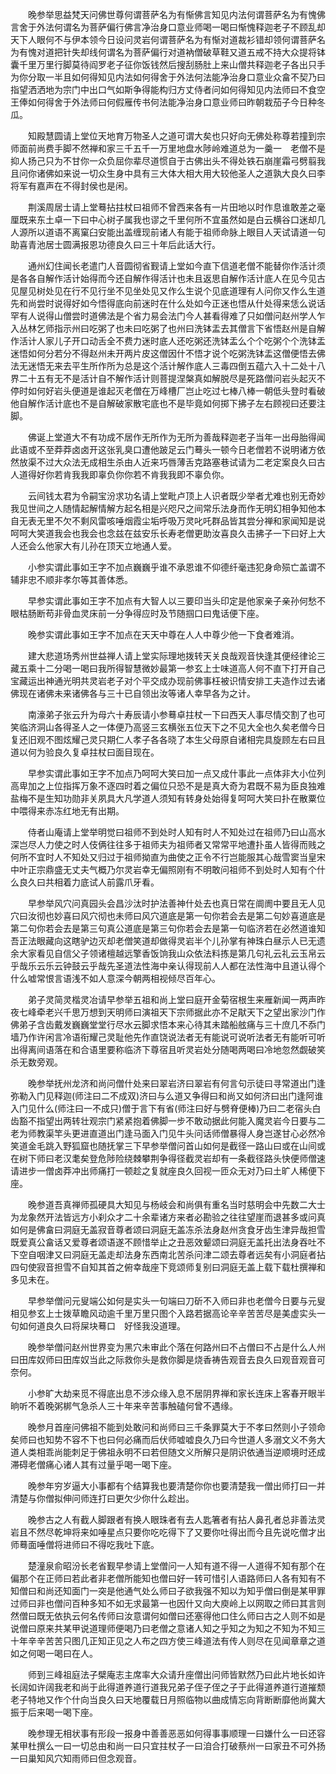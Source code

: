 <!-- { "loadSidebar": true } -->
　　晚参举思益梵天问佛世尊何谓菩萨名为有惭佛言知见内法何谓菩萨名为有愧佛言舍于外法何谓名为菩萨偏行佛言净治身口意业师喝一喝曰惭愧释迦老子不顾乱却天下人眼何不与伊本领今日设问灵岩何谓菩萨名为有惭对道裁衫错却领何谓菩萨名为有愧对道把针失却线何谓名为菩萨偏行对道衲僧破草鞋又道五戒不持大众提将钵囊千里万里行脚莫待阎罗老子征你饭钱然后搜刮肠肚上来山僧共释迦老子各出只手为你分取一半且如何得知见内法如何得舍于外法何法能净治身口意业众畣不契乃曰指望洒洒地为宗门中出口气如斯争得能构归方丈侍者问如何得知见内法师曰不食空王俸如何得舍于外法师曰何假雁传书何法能净治身口意业师曰昨朝栽茄子今日种冬瓜。

　　知殿慧圆请上堂位天地育万物圣人之道可谓大矣也只好向无佛处称尊若撞到宗师面前尚费手脚不然禅和家三千五千一万里地盘水陟岭难道总为一羹一　老僧不是抑人扬己只为不甘你一众负屈你辈尽道惯自于古佛出头不得处铁石崩崖霜弓劈翦我且问你诸佛如来说一切众生身中具有三大体大相大用大较他圣人之道孰大良久曰李将军有嘉声在不得封侯也是闲。

　　荆溪周居士请上堂蓦拈拄杖曰祖师不曾西来各有一片田地以时作息谁敢差之毫厘既来东土卓一下曰中心树子属我也谬之千里何所不宜虽然如是白云横谷口迷却几人源所以道语不离窠臼安能出盖缠现前诸人有能于祖师命脉上眼目人天试请道一句助喜青池居士圆满报恩功德良久曰三十年后此话大行。

　　通州幻住闻长老遣门人音圆彻省觐请上堂如今直下信道老僧不能替你作活计须是各各自解作活计始得而今还自解作得活计也未且返思自解作活计底人在见今见古见屋见树处见在行不见行坐不见坐处见又作么生说个见底道理有人问你又作么生道先和尚尝时说得好如今悟得底向前迷时在什么处如今正迷也悟从什处得来恁么说话罕有人说得山僧尝时道佛法是个省力易会法门今人甚看得难了只如僧问赵州学人乍入丛林乞师指示州曰吃粥了也未曰吃粥了也州曰洗钵盂去其僧言下省悟赵州是自解作活计人家儿子开口动舌全不费力迷时底人还吃粥还洗钵盂么个个吃粥个个洗钵盂迷悟如何分若分不得赵州未开两片皮这僧因什不悟才说个吃粥洗钵盂这僧便悟去佛法无迷悟无来去平生所作所为总是这个活计解作底人三毒四倒五蕴六入十二处十八界二十五有无不是活计自不解作活计则菩提涅槃真如解脱尽是死路僧问岩头起灭不停时如何好岩头便道是谁起灭老僧在万峰槽厂岂止吃过七棒八棒一朝低头登时看破他自解作活计底也不是自解破家散宅底也不是毕竟如何掷下拂子左右顾视曰还要注脚。

　　佛诞上堂道大不有功成不居作无所作为无所为善哉释迦老子当年一出母胎得闻此语或不至莽莽卤卤开这张乳臭口遭他跛足云门蓦头一顿今日老僧若不说明诸方依然放渠不过大众法无成相生杀由人近来巧唇薄舌克路塞巷试请为二老定案良久曰古人道得好你若肯我我即辜负你你若不肯我我即不辜负你。

　　云间钱太君为令嗣宝汾求功名请上堂毗卢顶上人识者既少举者尤难也别无奇妙我见世间之人随情起解情解方起名相是兴咫尺之间常乐法身而作无明幻相争知他本自无表无里不欠不剩风雷咳唾烟霞尘垢呼吸万灵叱吒群品皆其尝分禅和家闻知是说呵呵大笑道我会也我会也念兹在兹安乐长寿老僧更助汝喜良久击拂子一下曰好上大人还会么他家大有儿孙在顶天立地通人爱。

　　小参实谓此事如王字不加点巍巍乎谁不承恩谁不仰德纤毫违犯身命殒亡盖谓不辅非忠不顺非孝尔等其善体悉。

　　早参实谓此事如王字不加点有大智人以三要印当头印定是他家亲子亲孙何愁不眼枯肠断苟非骨血灵床前一分争得应时及节随掴口曰鬼话便下座。

　　晚参实谓此事如王字不加点在天天中尊在人人中尊少他一下食者难消。

　　建大悲道场秀州世益禅人请上堂实际理地拨转天关良哉观音快逢其便经律论三藏五乘十二分喝一喝曰我所得智慧微妙最第一参玄上士味道高人何不直下打开自己宝藏运出神通光明共灵岩老子对个平交成办现前佛事枉被识情安排工夫造作过去诸佛现在诸佛未来诸佛各与三十已自领出汝等诸人幸早各为之计。

　　南濠弟子张云升为母六十寿辰请小参蓦卓拄杖一下曰西天人事尽情交割了也可笑临济洞山各得圣人之一体便乃高竖三玄横张五位天下之不见大全也久矣老僧今日复还旧观不图炫耀己灵只期仁人孝子各各晓了本生父母原自诸相完具旋顾左右曰且道以何为验良久复卓拄杖曰面目现在。

　　早参实谓此事如王字不加点乃呵呵大笑曰加一点又成什事此一点体非大小位列高卑加之上位指挥万象不逐四时着之偏位只恐不是是真大奇为君既不易为臣良独难盐梅不是生知功勋非关夙具大凡学道人须知有转身处始得复呵呵大笑曰扑在散粟位中喂得来赤冻红地无有出期。

　　侍者山庵请上堂举明觉曰祖师不到处时人知有时人不知处过在祖师乃曰山高水深岂尽人力使之时人伎俩往往多于祖师夫为祖师者又常常平地遭扑虽人皆得而贱之何所不宜时人不知处又归过于祖师拗直为曲使之正令不行岂能服其心哉雪窦当皇宋中叶正宗鼎盛无丈夫气概乃尔灵岩幸无偏照刚有不明敢问祖师不到处时人知有个什么良久曰共相着力底试人前露爪牙看。

　　早参举风穴问真园头会昌沙汰时护法善神什处去也真日常在阛阓中要且无人见穴曰汝彻也妙喜曰风穴彻也未师曰风穴道底是第一句你若会去是第二句妙喜道底是第二句你若会去是第三句真公道底是第三句你若会去是第一句临济若在必然道谁知吾正法眼藏向这瞎驴边灭却老僧笑道却做得灵岩半个儿孙掌有神珠白昼示人已无遗余大家看见自信父子领诸檀越远擎香饭饷我山众依法料拣是第几句礼云礼云玉帛云乎哉乐云乐云钟鼓云乎哉先圣道法性海中亲认得现前人人都在法性海中且道认得个什么嘘常恨言语浅不如人意深今朝两相视倾尽百年心。

　　弟子灵简灵楷灵冶请早参举五祖和尚上堂曰庭开金菊宿根生来雁新闻一两声昨夜七峰牵老兴千思万想到天明师曰演祖天下宗师据此亦不足猒天下之望出家沙门作佛弟子含齿戴发巍巍堂堂行尽水云脚求悟本来心待其未踏船舷痛与三十庶几不忝门墙乃作许闲言冷语衔耀己灵耻他先作直饶说法者无有能说可说听法者无有能听可听出得离间语落在和合语里要称临济下尊宿且听灵岩处分随喝两喝曰冷地忽然觑破笑杀无数旁观。

　　晚参举抚州龙济和尚问僧什处来曰翠岩济曰翠岩有何言句示徒曰寻常道出门逢弥勒入门见释迦(师注曰二不成双)济曰与么道又争得曰和尚又如何济曰出门逢阿谁入门见什么(师注曰一不成只)僧于言下有省(师注曰好与劈脊便棒)乃曰二老宿头白齿豁不指望出两转壮观宗门紧紧抱着佛脚一步不敢动据此何能入魔灵岩今日要与二老为师教渠竿头更进直道出门逢马面入门见牛头问话师僧暴得人身岂遂甘心必然冷笑道金毛跳入野狐窟也随抚掌三下早参举僧问首山如何是截径一路山曰或在山间或在树下师曰老汉耄矣登危陟险绕棘攀荆争得径截灵岩却有一条截径路头快便师僧速请进步一僧卤莽冲出师痛打一顿趁之复就座良久回视一匝众无对乃曰土旷人稀便下座。

　　晚参道吾真禅师孤硬具大知见与杨岐会和尚俱有重名当时慈明会中先数二大士为龙象然开法皆远方小刹众才二十余辈诸方来者必勘验之往往望崖而退甚多或问真如何是佛畣曰洞庭无盖寂音尊者颂曰洞庭无盖冻杀法身赵州贪食牙齿生津异哉担雪既爱真公畣话又爱尊者颂语遂不顾惜举止之丑恶效颦颂曰洞庭无盖托出法身吞吐不下空自咽津又曰洞庭无盖走却法身东西南北苦杀问津二颂去尊者远矣有小洞庭者拈四句使寂音担雪不自知其首之俯幸哉座下竞颂师复别曰洞庭无盖上载下载杜撰禅和多见未在。

　　早参举僧问元叟端公如何是实头一句端曰刀斫不入师曰非也老僧今日要与元叟相见参玄上士拨草瞻风动逾千里万里只图个入路若据高论辛辛苦苦尽是美虚实头一句如何道良久曰将屎块蓦口　好怪我没道理。

　　晚参举僧问赵州世界变为黑穴未审此个落在何路州曰不占僧曰不占是什么人州曰田库奴师曰田库奴当此之际救你头是救你脚是烧香祷告观音去良久曰观音观音可奈何。

　　小参旷大劫来觅不得底出息不涉众缘入息不居阴界禅和家长连床上客春开眼半晌听不着晚粥梆气急杀人三十年来辛苦事触磕何曾不遇缘。

　　晚参月首座问佛祖不能到处敢问和尚师曰三千条罪莫大于不孝曰然则小子领命矣师曰也知势不容不下也曰何必痛而后伏师嘘嘘良久乃曰今世道人多溺文义不务大道人类相乖尚能刺足于佛祖永明不曰若但随文义所解只是阴识依通当逆顺境时还成滞碍老僧痛心诸人其有过量乎喝一喝下座。

　　晚参年穷岁逼大小事都有个结算我也要清楚你你也要清楚我一僧出师打曰一并清楚与你僧拟伸问师连打曰更欠少你什么趁出。

　　晚参古之人有截人脚跟者有换人眼珠者有去人匙箸者有拈人鼻孔者总非善法灵岩且不然尽乾坤将来如唾星点只要你吃吃得下了又要你吐得出而今且先说吃僧才出师蓦面唾僧将进师曰不得吃我吐下底。

　　楚潼泉俞昭汾长老省觐早参请上堂僧问一人知有道不得一人道得不知有那个在偏那个在正师曰若此者非老僧所能知也僧曰好一转可惜引人语路师曰人各有知有不知僧曰和尚还知面门一突是他通气处么师曰子欲我强不知以为知乎僧曰倒是某甲罪过师曰非也僧问百种多知不如无求最第一也因什又向大庾岭上以网取之师曰其言则然僧曰既无依执云何名传师曰汝意谓何如僧曰还塞得他口住么师曰古之人则不如是说僧曰原来共某甲说道理师便喝乃曰老僧之意诸人知之乎知之为知之不知为不知三十年辛辛苦苦只图几正知正见之人布之四方使三峰道法有传人则尽在见闻章章之道如之何喝一喝曰在人。

　　师到三峰祖庭法子檗庵志主席率大众请升座僧出问师皆默然乃曰此片地长如许长阔如许阔我老和尚于此得道养道行道我兄弟子侄子侄之子于此得道养道行道摧颓老子特地又作个什向当良久曰天地覆载日月照临物以曲成情忘向背断断靡他尚冀大振于后来喝一喝下座。

　　晚参理无相状事有形段一报身中善善恶恶如何得事事顺理一曰嫌什么一曰还容某甲杜撰么一曰一切总由和尚一曰只宜拄杖子一曰洎合打破蔡州一曰家丑不可外扬一曰巢知风穴知雨师曰但念观音。

